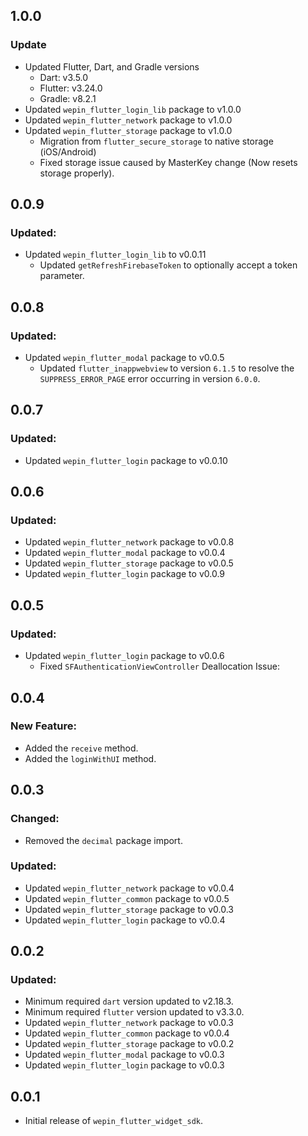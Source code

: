 ## 1.0.0

### Update
- Updated Flutter, Dart, and Gradle versions
  -	Dart: v3.5.0
  - Flutter: v3.24.0
  - Gradle: v8.2.1
- Updated `wepin_flutter_login_lib` package to v1.0.0
- Updated `wepin_flutter_network` package to v1.0.0
- Updated `wepin_flutter_storage` package to v1.0.0
  - Migration from `flutter_secure_storage` to native storage (iOS/Android)
  - Fixed storage issue caused by MasterKey change (Now resets storage properly).

## 0.0.9

### Updated:
- Updated `wepin_flutter_login_lib` to v0.0.11
  - Updated `getRefreshFirebaseToken` to optionally accept a token parameter.

## 0.0.8

### Updated:
- Updated `wepin_flutter_modal` package to v0.0.5
  - Updated `flutter_inappwebview` to version `6.1.5` to resolve the `SUPPRESS_ERROR_PAGE` error occurring in version `6.0.0`.

## 0.0.7

### Updated:
 - Updated `wepin_flutter_login` package to v0.0.10

## 0.0.6
### Updated:
- Updated `wepin_flutter_network` package to v0.0.8
- Updated `wepin_flutter_modal` package to v0.0.4
- Updated `wepin_flutter_storage` package to v0.0.5
- Updated `wepin_flutter_login` package to v0.0.9

## 0.0.5
###  Updated:
- Updated `wepin_flutter_login` package to v0.0.6
  - Fixed `SFAuthenticationViewController` Deallocation Issue:

## 0.0.4
### New Feature:
- Added the `receive` method.
- Added the `loginWithUI` method.

## 0.0.3
### Changed:
- Removed the `decimal` package import.

### Updated:
- Updated `wepin_flutter_network` package to v0.0.4
- Updated `wepin_flutter_common` package to v0.0.5
- Updated `wepin_flutter_storage` package to v0.0.3
- Updated `wepin_flutter_login` package to v0.0.4


## 0.0.2
### Updated:
  - Minimum required `dart` version updated to v2.18.3.
  - Minimum required `flutter` version updated to v3.3.0.
  - Updated `wepin_flutter_network` package to v0.0.3
  - Updated `wepin_flutter_common` package to v0.0.4
  - Updated `wepin_flutter_storage` package to v0.0.2
  - Updated `wepin_flutter_modal` package to v0.0.3
  - Updated `wepin_flutter_login` package to v0.0.3

## 0.0.1
* Initial release of `wepin_flutter_widget_sdk`.
